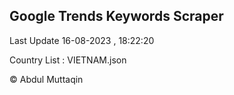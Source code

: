 

## Google Trends Keywords Scraper 
 
Last Update 16-08-2023 , 18:22:20

Country List :
VIETNAM.json



© Abdul Muttaqin 
